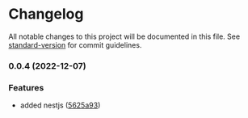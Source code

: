 # Changelog

All notable changes to this project will be documented in this file. See [standard-version](https://github.com/conventional-changelog/standard-version) for commit guidelines.

### 0.0.4 (2022-12-07)


### Features

* added nestjs ([5625a93](https://github.imonir.com/imonirr/experimental/commit/5625a93ec74d27ebeb5d1a53dc145953773e66aa))

